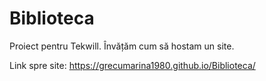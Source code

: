# Biblioteca
Proiect pentru Tekwill. Învățăm cum să hostam un site.

Link spre site: https://grecumarina1980.github.io/Biblioteca/
